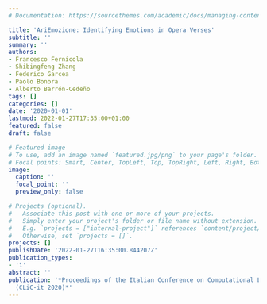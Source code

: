 ```yaml
---
# Documentation: https://sourcethemes.com/academic/docs/managing-content/

title: 'AriEmozione: Identifying Emotions in Opera Verses'
subtitle: ''
summary: ''
authors:
- Francesco Fernicola
- Shibingfeng Zhang
- Federico Garcea
- Paolo Bonora
- Alberto Barrón-Cedeño
tags: []
categories: []
date: '2020-01-01'
lastmod: 2022-01-27T17:35:00+01:00
featured: false
draft: false

# Featured image
# To use, add an image named `featured.jpg/png` to your page's folder.
# Focal points: Smart, Center, TopLeft, Top, TopRight, Left, Right, BottomLeft, Bottom, BottomRight.
image:
  caption: ''
  focal_point: ''
  preview_only: false

# Projects (optional).
#   Associate this post with one or more of your projects.
#   Simply enter your project's folder or file name without extension.
#   E.g. `projects = ["internal-project"]` references `content/project/deep-learning/index.md`.
#   Otherwise, set `projects = []`.
projects: []
publishDate: '2022-01-27T16:35:00.844207Z'
publication_types:
- '1'
abstract: ''
publication: '*Proceedings of the Italian Conference on Computational Linguistics
  (CLiC-it 2020)*'
---
```

